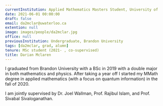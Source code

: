 ```yaml
---
currentInstitution: Applied Mathematics Masters Student, University of Waterloo
date: 2021-06-01 00:00:00
draft: false
email: da2mclar@uwaterloo.ca
extention: null
image: images/people/da2mclar.jpg
office: null
previousInstitution: Undergraduate, Brandon University
tags: [da2mclar, grad, alumn]
tenure: MSc student (2021- , co-supervised)
title: Darian Mclaren
---
```


I graduated from Brandon University with a BSc in 2019 with a double major in both mathematics and physics. After taking a year off I started my MMath degree in applied mathematics (with a focus on quantum information) in the fall of 2020.

I am jointly supervised by Dr. Joel Wallman, Prof. Rajibul Islam, and Prof. Sivabal Sivaloganathan.
